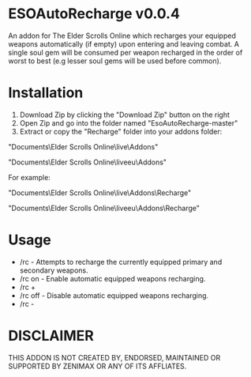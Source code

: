 ESOAutoRecharge v0.0.4
=============

An addon for The Elder Scrolls Online which recharges your equipped weapons automatically (if empty) upon entering and leaving combat. 
A single soul gem will be consumed per weapon recharged in the order of worst to best (e.g lesser soul gems will be used before common).

Installation
=============

1. Download Zip by clicking the "Download Zip" button on the right
2. Open Zip and go into the folder named "EsoAutoRecharge-master"
3. Extract or copy the "Recharge" folder into your addons folder:

"Documents\Elder Scrolls Online\live\Addons"

"Documents\Elder Scrolls Online\liveeu\Addons"

For example:

"Documents\Elder Scrolls Online\live\Addons\Recharge"

"Documents\Elder Scrolls Online\liveeu\Addons\Recharge"

Usage
=============

* /rc 		- Attempts to recharge the currently equipped primary and secondary weapons. 
* /rc on  	- Enable automatic equipped weapons recharging.
* /rc +
* /rc off 	- Disable automatic equipped weapons recharging.
* /rc -

DISCLAIMER
=============
THIS ADDON IS NOT CREATED BY, ENDORSED, MAINTAINED OR SUPPORTED BY ZENIMAX OR ANY OF ITS AFFLIATES.
